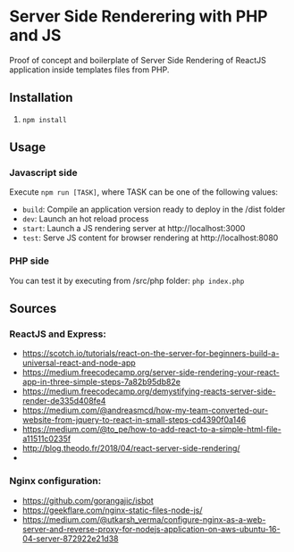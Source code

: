 # Server Side Renderering with PHP and JS

Proof of concept and boilerplate of Server Side Rendering of ReactJS application inside templates files from PHP.

## Installation
1. `npm install`

## Usage

### Javascript side
Execute `npm run [TASK]`, where TASK can be one of the following values:
- `build`: Compile an application version ready to deploy in the /dist folder
- `dev`: Launch an hot reload process
- `start`: Launch a JS rendering server at http://localhost:3000
- `test`: Serve JS content for browser rendering at http://localhost:8080

### PHP side
You can test it by executing from /src/php folder:
`php index.php`

## Sources
### ReactJS and Express:
- https://scotch.io/tutorials/react-on-the-server-for-beginners-build-a-universal-react-and-node-app
- https://medium.freecodecamp.org/server-side-rendering-your-react-app-in-three-simple-steps-7a82b95db82e
- https://medium.freecodecamp.org/demystifying-reacts-server-side-render-de335d408fe4
- https://medium.com/@andreasmcd/how-my-team-converted-our-website-from-jquery-to-react-in-small-steps-cd4390f0a146
- https://medium.com/@to_pe/how-to-add-react-to-a-simple-html-file-a11511c0235f
- http://blog.theodo.fr/2018/04/react-server-side-rendering/
- 

### Nginx configuration:
- https://github.com/gorangajic/isbot
- https://geekflare.com/nginx-static-files-node-js/
- https://medium.com/@utkarsh_verma/configure-nginx-as-a-web-server-and-reverse-proxy-for-nodejs-application-on-aws-ubuntu-16-04-server-872922e21d38